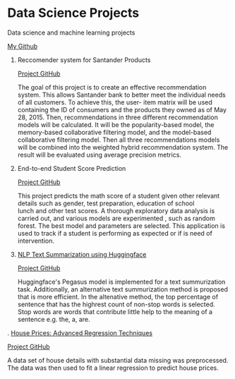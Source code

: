 # Data Science Projects
Data science and machine learning projects

[My Github](https://github.com/ilora-ishaque/data-science-projects)

1. Reccomender system for Santander Products

   [Project GitHub](https://github.com/ilora-ishaque/santander-recommender-system)
   
   The goal of this project is to create an effective recommendation system. This allows Santander bank to better meet the individual needs of all customers. To achieve this, the user- 
   item matrix will be used containing the ID of consumers and the products they owned as of May 28, 2015. Then, recommendations in three different recommendation models will be 
   calculated. It will be the popularity-based model, the memory-based collaborative filtering model, and the model-based collaborative filtering model. Then all three recommendations 
   models will be combined into the weighted hybrid recommendation system. The result will be evaluated using average precision metrics.

3. End-to-end Student Score Prediction

   [Project GitHub](https://github.com/ilora-ishaque/student-score-prediction)
   
   This project predicts the math score of a student given other relevant details such as gender, test preparation, education of school    
   lunch and other test scores. A thorough exploratory data analysis is carried out, and various models are experimented , such     as random forest. The best model and parameters are selected. This application is used to track if a student is performing as expected 
   or if is need of intervention.

4. [NLP Text Summarization using Huggingface](https://github.com/ilora-ishaque/NLP-text-summarization)

   [Project GitHub](https://github.com/ilora-ishaque/NLP-text-summarization)
   
   Huggingface's Pegasus model is implemented for a text summurization task. Additionally, an alternative text summurization method is 
   proposed that is more efficient. In the altenative method, the top percentage of sentence that has the highrest count of non-stop words 
   is selected. Stop words are words that contribute little help to the meaning of a sentence e.g. the, a, are.

. [House Prices: Advanced Regression Techniques](https://github.com/ilora-ishaque/house-regression)

   [Project GitHub](https://github.com/ilora-ishaque/house-regression)

   A data set of house details with substantial data missing was preprocessed. The data was then used to fit a linear regression to predict 
   house prices.





